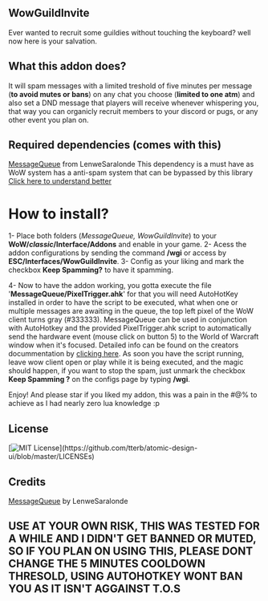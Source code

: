 ## WowGuildInvite
Ever wanted to recruit some guildies without touching the keyboard? well now here is your salvation.

## What this addon does?
It will spam messages with a limited treshold of five minutes per message (**to avoid mutes or bans**) on any chat you choose (**limited to one atm**) and also set a DND message that players will receive whenever whispering you, that way you can organicly recruit members to your discord or pugs, or any other event you plan on.

## Required dependencies (comes with this)
[MessageQueue](https://github.com/LenweSaralonde/MessageQueue) from LenweSaralonde
This dependency is a must have as WoW system has a anti-spam system that can be bypassed by this library [Click here to understand better](https://github.com/LenweSaralonde/MessageQueue#readme)

# How to install?
1- Place both folders (*MessageQueue, WowGuildInvite*) to your **WoW/_classic_/Interface/Addons** and enable in your game.
2- Acess the addon configurations by sending the command **/wgi** or access by **ESC/Interfaces/WowGuildInvite**.
3- Config as your liking and mark the checkbox **Keep Spamming?** to have it spamming.

4- Now to have the addon working, you gotta execute the file '**MessageQueue/PixelTrigger.ahk**' for that you will need AutoHotKey installed in order to have the script to be
executed, what when one or multiple messages are awaiting in the queue, the top left pixel of the WoW client turns gray (#333333). MessageQueue can be used in conjunction with AutoHotkey and the provided PixelTrigger.ahk script to automatically send the hardware event (mouse click on button 5) to the World of Warcraft window when it's focused. Detailed info can be found on the creators docummentation by [clicking here](https://github.com/LenweSaralonde/MessageQueue#readme). As soon you have the script running, leave wow client open or play while it is being executed, and the magic should happen, if you want to stop the spam, just unmark the checkbox **Keep Spamming ?** on the configs page by typing **/wgi**.

Enjoy! And please star if you liked my addon, this was a pain in the #@% to achieve as I had nearly zero lua knowledge :p

## License
[![MIT License](https://img.shields.io/apm/l/atomic-design-ui.svg?)](https://github.com/tterb/atomic-design-ui/blob/master/LICENSEs)

## Credits
[MessageQueue](https://github.com/LenweSaralonde/MessageQueue) by LenweSaralonde

## USE AT YOUR OWN RISK, THIS WAS TESTED FOR A WHILE AND I DIDN'T GET BANNED OR MUTED, SO IF YOU PLAN ON USING THIS, PLEASE DONT CHANGE THE 5 MINUTES COOLDOWN THRESOLD, USING AUTOHOTKEY WONT BAN YOU AS IT ISN'T AGGAINST T.O.S
